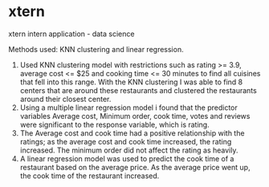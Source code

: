 # xtern
xtern intern application - data science

Methods used: KNN clustering and linear regression.

1. Used KNN clustering model with restrictions such as rating >= 3.9, average cost <= $25 and cooking time <= 30 minutes to find all cuisines that fell into this range. With the KNN clustering I was able to find 8 centers that are around these restaurants and clustered the restaurants around their closest center.
2. Using a multiple linear regression model i found that the predictor variables Average cost, Minimum order, cook time, votes and reviews were significant to the response variable, which is rating. 
3. The Average cost and cook time had a positive relationship with the ratings; as the average cost and cook time increased, the rating increased. The minimum order did not affect the rating as heavily.
4. A linear regression model was used to predict the cook time of a restaurant based on the average price. As the average price went up, the cook time of the restaurant increased. 
